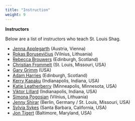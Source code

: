 ```yaml
---
title: "Instruction"
weight: 9
---
```


**Instructors**

Below are a list of instructors who teach St. Louis Shag.

- [Jenna Applegarth](https://www.jennaapplegarth.com/) (Austria, Vienna)
- [Rokas Borusevičius](https://shag.lt/rokas-simona/) (Vilnius, Lithuania)
- [Rebecca Brouwers](http://adamandrebecca.co.uk/) (Edinburgh, Scotland)
- [Christian Frommelt](https://www.patreon.com/gethotkeepmovin/) (St. Louis, Missouri, USA)
- [Gary Grimm](https://www.instagram.com/grimm_stead/) (USA)
- [Adam Harries](http://adamandrebecca.co.uk/) (Edinburgh, Scotland)
- [Kerry Kapaku](https://www.instagram.com/kerry.kapaku/) (Indianapolis, Indiana, USA)
- [Katie Leatherberry](https://www.instagram.com/katie.leatherberry/) (Minneapolis, Minnesota, USA)
- [Viktor Lillard](https://www.instagram.com/vik.tor.moves/) (Indianapolis, Indiana, USA)
- [Simona Pogosian](https://shag.lt/rokas-simona/) (Vilnius, Lithuania)
- [Jenny Shirar](https://www.instagram.com/j_shi/) (Berlin, Germany / St. Louis, Missouri, USA)
- [Sylvia Sykes](https://www.sylviasykes.com/) (Santa Barbara, California, USA)
- [Jon Tigert](http://www.jontigert.com/) (Baltimore, Maryland, USA)
